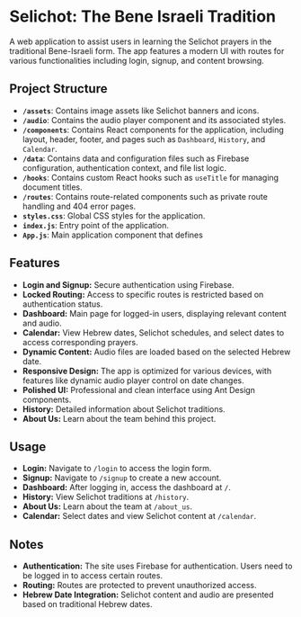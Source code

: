 # Selichot: The Bene Israeli Tradition

A web application to assist users in learning the Selichot prayers in the traditional Bene-Israeli form. The app features a modern UI with routes for various functionalities including login, signup, and content browsing.

## Project Structure

- **`/assets`**: Contains image assets like Selichot banners and icons.
- **`/audio`**: Contains the audio player component and its associated styles.
- **`/components`**: Contains React components for the application, including layout, header, footer, and pages such as `Dashboard`, `History`, and `Calendar`.
- **`/data`**: Contains data and configuration files such as Firebase configuration, authentication context, and file list logic.
- **`/hooks`**: Contains custom React hooks such as `useTitle` for managing document titles.
- **`/routes`**: Contains route-related components such as private route handling and 404 error pages.
- **`styles.css`**: Global CSS styles for the application.
- **`index.js`**: Entry point of the application.
- **`App.js`**: Main application component that defines

## Features

- **Login and Signup:** Secure authentication using Firebase.
- **Locked Routing:** Access to specific routes is restricted based on authentication status.
- **Dashboard:** Main page for logged-in users, displaying relevant content and audio.
- **Calendar:** View Hebrew dates, Selichot schedules, and select dates to access corresponding prayers.
- **Dynamic Content:** Audio files are loaded based on the selected Hebrew date.
- **Responsive Design:** The app is optimized for various devices, with features like dynamic audio player control on date changes.
- **Polished UI:** Professional and clean interface using Ant Design components.
- **History:** Detailed information about Selichot traditions.
- **About Us:** Learn about the team behind this project.

## Usage

- **Login:** Navigate to `/login` to access the login form.
- **Signup:** Navigate to `/signup` to create a new account.
- **Dashboard:** After logging in, access the dashboard at `/`.
- **History:** View Selichot traditions at `/history`.
- **About Us:** Learn about the team at `/about_us`.
- **Calendar:** Select dates and view Selichot content at `/calendar`.

## Notes

- **Authentication:** The site uses Firebase for authentication. Users need to be logged in to access certain routes.
- **Routing:** Routes are protected to prevent unauthorized access.
- **Hebrew Date Integration:** Selichot content and audio are presented based on traditional Hebrew dates.
